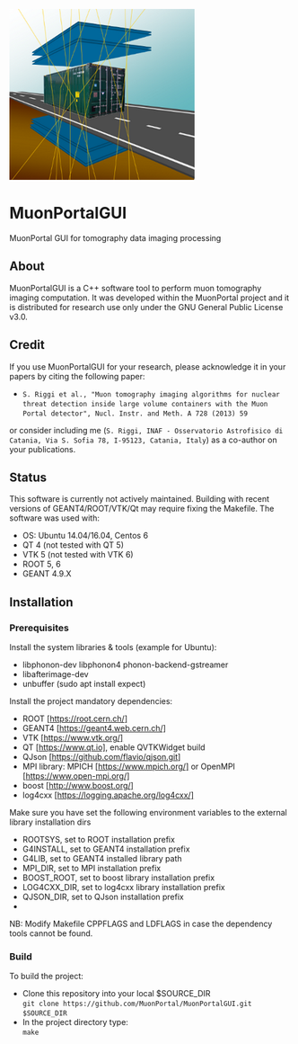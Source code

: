 <p align="left">
  <img src="share/MuonPortalPic.png" alt="MuonPortal project logo"/>
</p>

# MuonPortalGUI
MuonPortal GUI for tomography data imaging processing

## **About**  
MuonPortalGUI is a C++ software tool to perform muon tomography imaging computation. It was developed within the MuonPortal project and it is distributed for research use only under the GNU General Public License v3.0. 

## **Credit**
If you use MuonPortalGUI for your research, please acknowledge it in your papers by citing the following paper:

* `S. Riggi et al., "Muon tomography imaging algorithms for nuclear threat detection inside large volume containers with the Muon Portal detector", Nucl. Instr. and Meth. A 728 (2013) 59`

or consider including me (`S. Riggi, INAF - Osservatorio Astrofisico di Catania, Via S. Sofia 78, I-95123, Catania, Italy`)
as a co-author on your publications.

## **Status**
This software is currently not actively maintained. Building with recent versions of GEANT4/ROOT/VTK/Qt may require fixing the Makefile. The software was used with:
* OS: Ubuntu 14.04/16.04, Centos 6
* QT 4 (not tested with QT 5)
* VTK 5 (not tested with VTK 6) 
* ROOT 5, 6
* GEANT 4.9.X

## **Installation**  

### **Prerequisites**
Install the system libraries & tools (example for Ubuntu):
* libphonon-dev libphonon4 phonon-backend-gstreamer
* libafterimage-dev
* unbuffer (sudo apt install expect)

Install the project mandatory dependencies:  
* ROOT [https://root.cern.ch/]
* GEANT4 [https://geant4.web.cern.ch/] 
* VTK [https://www.vtk.org/] 
* QT [https://www.qt.io], enable QVTKWidget build
* QJson [https://github.com/flavio/qjson.git]    
* MPI library: MPICH [https://www.mpich.org/] or OpenMPI [https://www.open-mpi.org/]
* boost [http://www.boost.org/]
* log4cxx [https://logging.apache.org/log4cxx/]

Make sure you have set the following environment variables to the external library installation dirs 
* ROOTSYS, set to ROOT installation prefix
* G4INSTALL, set to GEANT4 installation prefix
* G4LIB, set to GEANT4 installed library path
* MPI_DIR, set to MPI installation prefix
* BOOST_ROOT, set to boost library installation prefix
* LOG4CXX_DIR, set to log4cxx library installation prefix
* QJSON_DIR, set to QJson installation prefix
* 

NB: Modify Makefile CPPFLAGS and LDFLAGS in case the dependency tools cannot be found.

### **Build**
To build the project:

* Clone this repository into your local $SOURCE_DIR  
  ```git clone https://github.com/MuonPortal/MuonPortalGUI.git $SOURCE_DIR```
* In the project directory type:    
  ```make```  
